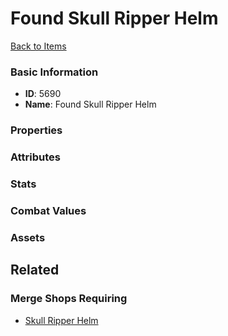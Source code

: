# Found Skull Ripper Helm

<no description available>

[Back to Items](../items.md)

### Basic Information

- **ID**: 5690
- **Name**: Found Skull Ripper Helm

### Properties


### Attributes


### Stats


### Combat Values


### Assets


## Related

### Merge Shops Requiring

- [Skull Ripper Helm](../merge-shops/90-skull-ripper-helm.md)

